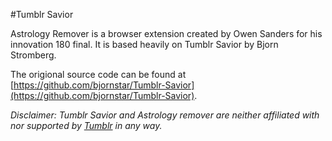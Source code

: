 #Tumblr Savior

Astrology Remover is a browser extension created by Owen Sanders for his innovation 180 final. It is based heavily on Tumblr Savior by Bjorn Stromberg.

The origional source code can be found at [https://github.com/bjornstar/Tumblr-Savior](https://github.com/bjornstar/Tumblr-Savior).

*Disclaimer: Tumblr Savior and Astrology remover are neither affiliated with nor supported by [Tumblr](https://www.tumblr.com/) in any way.*

